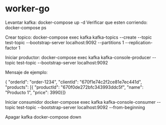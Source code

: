# worker-go

Levantar kafka: docker-compose up -d
Verificar que esten corriendo: docker-compose ps

Crear topico:
docker-compose exec kafka kafka-topics --create --topic test-topic --bootstrap-server localhost:9092 --partitions 1 --replication-factor 1

Iniciar productor:
docker-compose exec kafka kafka-console-producer --topic test-topic --bootstrap-server localhost:9092

Mensaje de ejemplo: 

{ "orderId": "order-1234", "clientId": "670f1e74c2f2ce81e7ec441d", "products": [{ "productId": "670f0de272bfc343993ddc5f", "name": "Producto 1", "price": 3990}]}


Iniciar consumidor
docker-compose exec kafka kafka-console-consumer --topic test-topic --bootstrap-server localhost:9092 --from-beginning

Apagar kafka
docker-compose down
